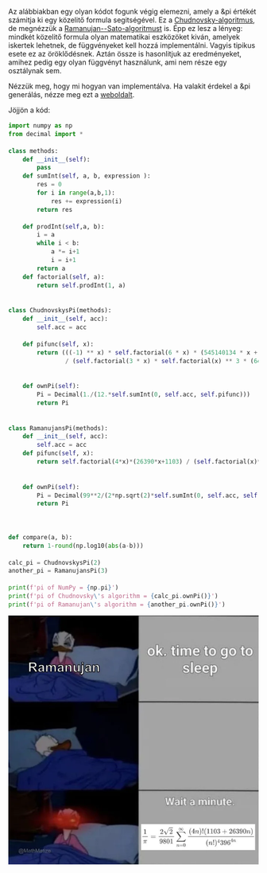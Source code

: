 Az alábbiakban egy olyan kódot fogunk végig elemezni, amely a &pi értékét számitja ki egy közelitő formula
segitségével. Ez a [Chudnovsky-algoritmus](https://en.wikipedia.org/wiki/Chudnovsky_algorithm), de megnézzük
a [Ramanujan--Sato-algoritmust](https://en.wikipedia.org/wiki/Ramanujan%E2%80%93Sato_series) is. Épp ez lesz
a lényeg: mindkét közelitő formula olyan matematikai eszközöket kiván, amelyek iskertek lehetnek, de függvényeket
kell hozzá implementálni. Vagyis tipikus esete ez az öröklődésnek. Aztán össze is hasonlitjuk az eredményeket,
amihez pedig egy olyan függvényt használunk, ami nem része egy osztálynak sem.

Nézzük meg, hogy mi hogyan van implementálva. Ha valakit érdekel a &pi generálás, nézze meg ezt a
[weboldalt](http://www.numberworld.org/y-cruncher/news/2024.html#2024_3_13).

Jöjjön a kód:
```python
import numpy as np
from decimal import *

class methods:
    def __init__(self):
        pass
    def sumInt(self, a, b, expression ):
        res = 0
        for i in range(a,b,1):
            res += expression(i)
        return res

    def prodInt(self,a, b):
        i = a
        while i < b:
            a *= i+1
            i = i+1
        return a
    def factorial(self, a):
        return self.prodInt(1, a)


class ChudnovskysPi(methods):
    def __init__(self, acc):
        self.acc = acc

    def pifunc(self, x):
        return (((-1) ** x) * self.factorial(6 * x) * (545140134 * x + 13591409)
                / (self.factorial(3 * x) * self.factorial(x) ** 3 * (640320) ** (3 * x + 1.5)))


    def ownPi(self):
        Pi = Decimal(1./(12.*self.sumInt(0, self.acc, self.pifunc)))
        return Pi


class RamanujansPi(methods):
    def __init__(self, acc):
        self.acc = acc
    def pifunc(self, x):
        return self.factorial(4*x)*(26390*x+1103) / (self.factorial(x)**4 * 396**(4*x))


    def ownPi(self):
        Pi = Decimal(99**2/(2*np.sqrt(2)*self.sumInt(0, self.acc, self.pifunc)))
        return Pi



def compare(a, b):
    return 1-round(np.log10(abs(a-b)))

calc_pi = ChudnovskysPi(2)
another_pi = RamanujansPi(3)

print(f'pi of NumPy = {np.pi}')
print(f'pi of Chudnovsky\'s algorithm = {calc_pi.ownPi()}')
print(f'pi of Ramanujan\'s algorithm = {another_pi.ownPi()}')
```

![](ramanujan.png)
